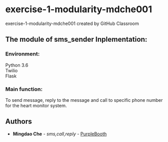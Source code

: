 # exercise-1-modularity-mdche001
exercise-1-modularity-mdche001 created by GitHub Classroom

## The module of sms_sender Inplementation:

### Environment:
Python 3.6 </br>
Twilio </br>
Flask </br>

### Main function:
To send message, reply to the message and call to specific phone number for the heart monitor system.

## Authors

* **Mingdao Che** - *sms,call,reply* - [PurpleBooth](https://github.com/ec500-software-engineering/exercise-1-modularity-mdche001/)
